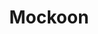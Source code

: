 ---
codehost: https://github.com/mockoon/mockoon
logohandle: mockoon
sort: mockoon
title: Mockoon
twitter: https://x.com/GetMockoon
website: https://mockoon.com/
---
